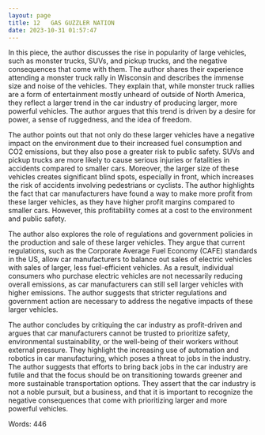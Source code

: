 ```yaml
---
layout: page
title: 12   GAS GUZZLER NATION 
date: 2023-10-31 01:57:47
---
```

In this piece, the author discusses the rise in popularity of large vehicles, such as monster trucks, SUVs, and pickup trucks, and the negative consequences that come with them. The author shares their experience attending a monster truck rally in Wisconsin and describes the immense size and noise of the vehicles. They explain that, while monster truck rallies are a form of entertainment mostly unheard of outside of North America, they reflect a larger trend in the car industry of producing larger, more powerful vehicles. The author argues that this trend is driven by a desire for power, a sense of ruggedness, and the idea of freedom. 

The author points out that not only do these larger vehicles have a negative impact on the environment due to their increased fuel consumption and CO2 emissions, but they also pose a greater risk to public safety. SUVs and pickup trucks are more likely to cause serious injuries or fatalities in accidents compared to smaller cars. Moreover, the larger size of these vehicles creates significant blind spots, especially in front, which increases the risk of accidents involving pedestrians or cyclists. The author highlights the fact that car manufacturers have found a way to make more profit from these larger vehicles, as they have higher profit margins compared to smaller cars. However, this profitability comes at a cost to the environment and public safety.

The author also explores the role of regulations and government policies in the production and sale of these larger vehicles. They argue that current regulations, such as the Corporate Average Fuel Economy (CAFE) standards in the US, allow car manufacturers to balance out sales of electric vehicles with sales of larger, less fuel-efficient vehicles. As a result, individual consumers who purchase electric vehicles are not necessarily reducing overall emissions, as car manufacturers can still sell larger vehicles with higher emissions. The author suggests that stricter regulations and government action are necessary to address the negative impacts of these larger vehicles.

The author concludes by critiquing the car industry as profit-driven and argues that car manufacturers cannot be trusted to prioritize safety, environmental sustainability, or the well-being of their workers without external pressure. They highlight the increasing use of automation and robotics in car manufacturing, which poses a threat to jobs in the industry. The author suggests that efforts to bring back jobs in the car industry are futile and that the focus should be on transitioning towards greener and more sustainable transportation options. They assert that the car industry is not a noble pursuit, but a business, and that it is important to recognize the negative consequences that come with prioritizing larger and more powerful vehicles.

Words: 446